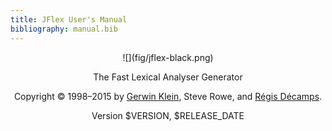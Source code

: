 ```yaml
---
title: JFlex User's Manual
bibliography: manual.bib
---
```


<center>
![](fig/jflex-black.png)

The Fast Lexical Analyser Generator

Copyright © 1998–2015 by 
[Gerwin Klein](http://www.doclsf.de), Steve Rowe, and 
[Régis Décamps](http://regis.decamps.info/).

Version $VERSION, $RELEASE_DATE
</center>
